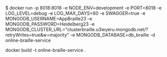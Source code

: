 $ docker run -p 8018:8018 -e NODE_ENV=development -e PORT=8018 -e LOG_LEVEL=debug -e LOG_MAX_DAYS=60 -e SWAGGER=true -e MONGODB_USERNAME=AppBraille23 -e MONGODB_PASSWORD=Heidelberg23 -e MONGODB_CLUSTER_URL="clusterbraille.u3wyeru.mongodb.net/?retryWrites=true&w=majority" -e MONGODB_DATABASE=db_braille -d online-braille-service

docker build -t online-braille-service .
